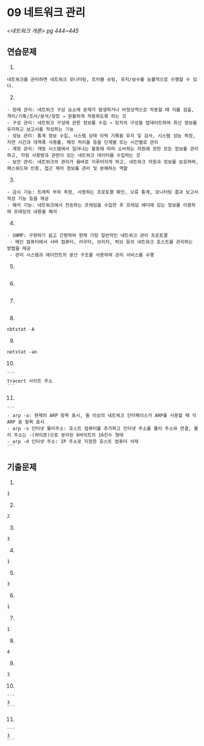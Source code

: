 # 09 네트워크 관리

*<네트워크 개론> pg 444~445*



## 연습문제

1. 

   ```
   네트워크를 관리하면 네트워크 모니터링, 트러블 슈팅, 유지/보수를 능률적으로 수행할 수 있다.
   ```

2. 

   ```
   - 장애 관리: 네트워크 구성 요소에 문제가 발생하거나 비정상적으로 작동할 때 이를 검출, 격리/기록/조사/분석/정정 → 원활하게 작동하도록 하는 것
   - 구성 관리: 네트워크 구성에 관한 정보를 수집 → 장치의 구성을 업데이트하여 최신 정보를 유지하고 보고서를 작성하는 기능
   - 성능 관리: 통계 정보 수집, 시스템 상태 이력 기록을 유지 및 검사, 시스템 성능 측정, 지연 시간과 대역폭 사용률, 패킷 처리율 등을 단계별 또는 시간별로 관리
   - 계정 관리: 개방 시스템에서 일어나는 활동에 따라 소비하는 자원에 관한 모든 정보를 관리하고, 자원 사용량과 관련이 있는 네트워크 데이터를 수집하는 것
   - 보안 관리: 네트워크의 관리가 올바로 이루어지게 하고, 네트워크 자원과 정보를 보호하며, 패스워드와 인증, 접근 제어 정보를 관리 및 분해하는 역할
   ```

3. 

   ```
   - 감시 기능: 트래픽 부하 측정, 사용하는 프로토콜 확인, 오류 통계, 모니터링 결과 보고서 작성 기능 등을 제공
   - 해석 기능: 네트워크에서 전송하는 프레임을 수집한 후 프레임 헤더에 있는 정보를 이용하여 프레임의 내용을 해석
   ```

4. 

   ```
   - SNMP: 구현하기 쉽고 간편하여 현재 가장 일반적인 네트워크 관리 프로토콜
   	- 메인 컴퓨터에서 서버 컴퓨터, 라우터, 브리지, 허브 등의 네트워크 호스트를 관리하는 방법을 제공
   	- 관리 시스템과 에이전트의 분산 구조를 사용하여 관리 서비스를 수행
   ```

5. 

   ```
   
   ```

6. 

   ```
   
   ```

7. 

   ```
   
   ```

8. 

   ```
   nbtstat -A
   ```

9. 

   ```
   netstat -an
   ```

10. 

    ```
    tracert 사이트 주소
    ```

11. 

    ```
    - arp -a: 현재의 ARP 항목 표시, 둘 이상의 네트워크 인터페이스가 ARP를 사용할 때 각 ARP 표 항목 표시
    - arp -s 인터넷 물리주소: 호스트 컴퓨터를 추가하고 인터넷 주소를 물리 주소와 연결, 물리 주소는 -(하이픈)으로 분리된 6바이트의 16진수 형태
    - arp -d 인터넷 주소: IP 주소로 지정한 호스트 컴퓨터 삭제
    ```
    
    


## 기출문제

1. 

   ```
   1
   ```

2. 

   ```
   2
   ```

3. 

   ```
   3
   ```

4. 

   ```
   1
   ```

5. 

   ```
   3
   ```

6. 

   ```
   1
   ```

7. 

   ```
   1
   ```

8. 

   ```
   4
   ```

9. 

   ```
   3
   ```

10. 

    ```
    3
    ```

11. 

    ```
    3
    ```

    

